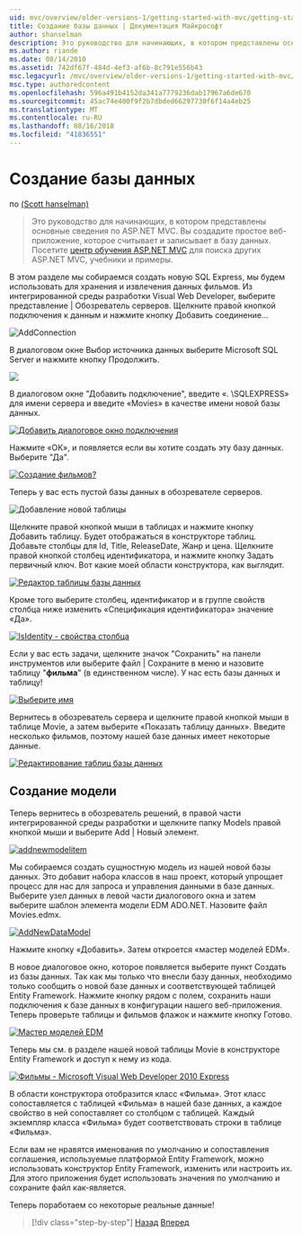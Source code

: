 ```yaml
---
uid: mvc/overview/older-versions-1/getting-started-with-mvc/getting-started-with-mvc-part4
title: Создание базы данных | Документация Майкрософт
author: shanselman
description: Это руководство для начинающих, в котором представлены основные сведения по ASP.NET MVC. Создание простого веб-приложения, которое считывает и записывает в базу данных.
ms.author: riande
ms.date: 08/14/2010
ms.assetid: 742df67f-484d-4ef3-af6b-8c791e556b43
msc.legacyurl: /mvc/overview/older-versions-1/getting-started-with-mvc/getting-started-with-mvc-part4
msc.type: authoredcontent
ms.openlocfilehash: 596a491b4152da341a7779236dab17967a6de670
ms.sourcegitcommit: 45ac74e400f9f2b7dbded66297730f6f14a4eb25
ms.translationtype: MT
ms.contentlocale: ru-RU
ms.lasthandoff: 08/16/2018
ms.locfileid: "41836551"
---
```

<a name="creating-a-database"></a>Создание базы данных
====================
по [(Scott hanselman)](https://github.com/shanselman)

> Это руководство для начинающих, в котором представлены основные сведения по ASP.NET MVC. Вы создадите простое веб-приложение, которое считывает и записывает в базу данных. Посетите [центр обучения ASP.NET MVC](../../../index.md) для поиска других ASP.NET MVC, учебники и примеры.


В этом разделе мы собираемся создать новую SQL Express, мы будем использовать для хранения и извлечения данных фильмов. Из интегрированной среды разработки Visual Web Developer, выберите представление | Обозреватель серверов. Щелкните правой кнопкой подключения к данным и нажмите кнопку Добавить соединение...

![AddConnection](getting-started-with-mvc-part4/_static/image1.png)

В диалоговом окне Выбор источника данных выберите Microsoft SQL Server и нажмите кнопку Продолжить.

![](getting-started-with-mvc-part4/_static/image2.png)

В диалоговом окне "Добавить подключение", введите «. \SQLEXPRESS» для имени сервера и введите «Movies» в качестве имени новой базы данных.

[![Добавить диалоговое окно подключения](getting-started-with-mvc-part4/_static/image4.png)](getting-started-with-mvc-part4/_static/image3.png)

Нажмите «ОК», и появляется если вы хотите создать эту базу данных. Выберите "Да".

[![Создание фильмов?](getting-started-with-mvc-part4/_static/image6.png)](getting-started-with-mvc-part4/_static/image5.png)

Теперь у вас есть пустой базы данных в обозревателе серверов.

![Добавление новой таблицы](getting-started-with-mvc-part4/_static/image7.png)

Щелкните правой кнопкой мыши в таблицах и нажмите кнопку Добавить таблицу. Будет отображаться в конструкторе таблиц. Добавьте столбцы для Id, Title, ReleaseDate, Жанр и цена. Щелкните правой кнопкой столбец идентификатора, и нажмите кнопку Задать первичный ключ. Вот какие моей области конструктора, как выглядит.

[![Редактор таблицы базы данных](getting-started-with-mvc-part4/_static/image9.png)](getting-started-with-mvc-part4/_static/image8.png)

Кроме того выберите столбец, идентификатор и в группе свойств столбца ниже изменить «Спецификация идентификатора» значение «Да».

[![IsIdentity - свойства столбца](getting-started-with-mvc-part4/_static/image11.png)](getting-started-with-mvc-part4/_static/image10.png)

Если у вас есть задачи, щелкните значок "Сохранить" на панели инструментов или выберите файл | Сохраните в меню и назовите таблицу "**фильма**" (в единственном числе). У нас есть базы данных и таблицу!

[![Выберите имя](getting-started-with-mvc-part4/_static/image13.png)](getting-started-with-mvc-part4/_static/image12.png)

Вернитесь в обозреватель сервера и щелкните правой кнопкой мыши в таблице Movie, а затем выберите «Показать таблицу данных». Введите несколько фильмов, поэтому нашей базе данных имеет некоторые данные.

[![Редактирование таблиц базы данных](getting-started-with-mvc-part4/_static/image15.png)](getting-started-with-mvc-part4/_static/image14.png)

## <a name="creating-a-model"></a>Создание модели

Теперь вернитесь в обозреватель решений, в правой части интегрированной среды разработки и щелкните папку Models правой кнопкой мыши и выберите Add | Новый элемент.

[![addnewmodelitem](getting-started-with-mvc-part4/_static/image17.png)](getting-started-with-mvc-part4/_static/image16.png)

Мы собираемся создать сущностную модель из нашей новой базы данных. Это добавит набора классов в наш проект, который упрощает процесс для нас для запроса и управления данными в базе данных. Выберите узел данных в левой части диалогового окна и затем выберите шаблон элемента модели EDM ADO.NET. Назовите файл Movies.edmx.

[![AddNewDataModel](getting-started-with-mvc-part4/_static/image19.png)](getting-started-with-mvc-part4/_static/image18.png)

Нажмите кнопку «Добавить». Затем откроется «мастер моделей EDM».

В новое диалоговое окно, которое появляется выберите пункт Создать из базы данных. Так как мы только что внесли базу данных, необходимо только сообщить о новой базе данных и соответствующей таблицей Entity Framework. Нажмите кнопку рядом с полем, сохранить наши подключения к базе данных в конфигурации нашего веб-приложения. Теперь проверьте таблицы и фильмов флажок и нажмите кнопку Готово.

[![Мастер моделей EDM](getting-started-with-mvc-part4/_static/image21.png)](getting-started-with-mvc-part4/_static/image20.png)

Теперь мы см. в разделе нашей новой таблицы Movie в конструкторе Entity Framework и доступ к нему из кода.

[![Фильмы - Microsoft Visual Web Developer 2010 Express](getting-started-with-mvc-part4/_static/image23.png)](getting-started-with-mvc-part4/_static/image22.png)

В области конструктора отобразится класс «Фильма». Этот класс сопоставляется с таблицей «Фильма» в нашей базе данных, а каждое свойство в ней сопоставляет со столбцом с таблицей. Каждый экземпляр класса «Фильма» будет соответствовать строки в таблице «Фильма».

Если вам не нравятся именования по умолчанию и сопоставления соглашения, используемые платформой Entity Framework, можно использовать конструктор Entity Framework, изменить или настроить их. Для этого приложения будет использовать значения по умолчанию и сохраните файл как-является.

Теперь поработаем со некоторые реальные данные!

> [!div class="step-by-step"]
> [Назад](getting-started-with-mvc-part3.md)
> [Вперед](getting-started-with-mvc-part5.md)
